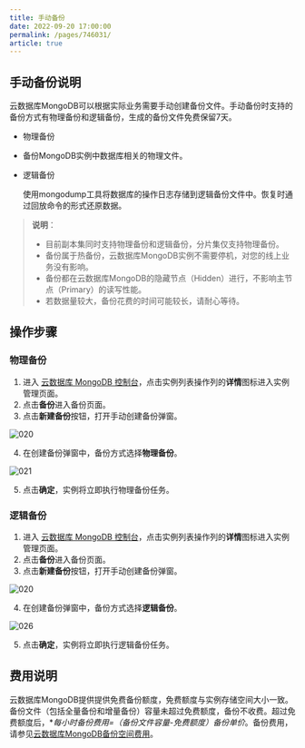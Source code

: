 ```yaml
---
title: 手动备份
date: 2022-09-20 17:00:00
permalink: /pages/746031/
article: true
---
```


## 手动备份说明

云数据库MongoDB可以根据实际业务需要手动创建备份文件。手动备份时支持的备份方式有物理备份和逻辑备份，生成的备份文件免费保留7天。

- 物理备份

- 备份MongoDB实例中数据库相关的物理文件。

- 逻辑备份

  使用mongodump工具将数据库的操作日志存储到逻辑备份文件中。恢复时通过回放命令的形式还原数据。

> **说明**：
>
> - 目前副本集同时支持物理备份和逻辑备份，分片集仅支持物理备份。
> - 备份属于热备份，云数据库MongoDB实例不需要停机，对您的线上业务没有影响。
> - 备份都在云数据库MongoDB的隐藏节点（Hidden）进行，不影响主节点（Primary）的读写性能。
> - 若数据量较大，备份花费的时间可能较长，请耐心等待。

## 操作步骤

### 物理备份

1. 进入 [云数据库 MongoDB 控制台](https://console.capitalonline.net/mongodb_v2)，点击实例列表操作列的**详情**图标进入实例管理页面。
2. 点击**备份**进入备份页面。
3. 点击**新建备份**按钮，打开手动创建备份弹窗。

![020](../../../pic/020.png)

4. 在创建备份弹窗中，备份方式选择**物理备份**。

![021](../../../pic/021.png)

5. 点击**确定**，实例将立即执行物理备份任务。

### 逻辑备份

1. 进入 [云数据库 MongoDB 控制台](https://console.capitalonline.net/mongodb_v2)，点击实例列表操作列的**详情**图标进入实例管理页面。
2. 点击**备份**进入备份页面。
3. 点击**新建备份**按钮，打开手动创建备份弹窗。

![020](../../../pic/020.png)

4. 在创建备份弹窗中，备份方式选择**逻辑备份**。

![026](../../../pic/026.png)

5. 点击**确定**，实例将立即执行逻辑备份任务。

## 费用说明

云数据库MongoDB提供提供免费备份额度，免费额度与实例存储空间大小一致。备份文件（包括全量备份和增量备份）容量未超过免费额度，备份不收费。超过免费额度后，**每小时备份费用=（备份文件容量-免费额度）*备份单价**。备份费用，请参见[云数据库MongoDB备份空间费用](./../../../03.购买指南/01.产品定价.md#备份空间费用)。

